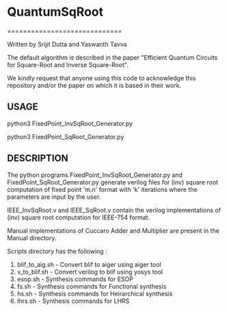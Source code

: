 # QuantumSqRoot

=============================

Written by Srijit Dutta and Yaswanth Tavva

The default algorithm is described in the paper "Efficient Quantum Circuits for Square-Root and Inverse Square-Root".

We kindly request that anyone using this code to acknowledge this repository and/or the paper on which it is based in their work.


USAGE
-----------------------------

python3 FixedPoint_InvSqRoot_Generator.py

python3 FixedPoint_SqRoot_Generator.py


DESCRIPTION
-----------------------------
The python programs FixedPoint_InvSqRoot_Generator.py and FixedPoint_SqRoot_Generator.py generate verilog files for (inv) square root computation of fixed point 'm.n' format with 'k' iterations where the parameters are input by the user.

IEEE_InvSqRoot.v and IEEE_SqRoot.v contain the verilog implementations of (inv) square root computation for IEEE-754 format.

Manual implementations of Cuccaro Adder and Multiplier are present in the Manual directory.

Scripts directory has the following :
1. blif_to_aig.sh - Convert  blif to aiger using aiger tool
2. v_to_blif.sh - Convert verilog to blif using yosys tool 
3. esop.sh - Synthesis commands for ESOP
4. fs.sh - Synthesis commands for Functional synthesis
5. hs.sh - Synthesis commands for Heirarchical synthesis
6. lhrs.sh - Synthesis commands for LHRS

